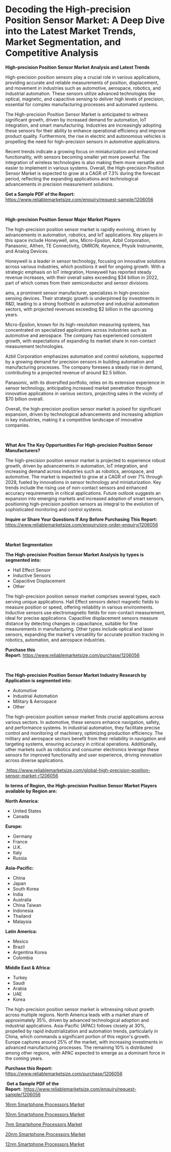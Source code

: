 <p><h1>Decoding the High-precision Position Sensor Market: A Deep Dive into the Latest Market Trends, Market Segmentation, and Competitive Analysis</h1></p><p><strong>High-precision Position Sensor Market Analysis and Latest Trends</strong></p>
<p><p>High-precision position sensors play a crucial role in various applications, providing accurate and reliable measurements of position, displacement, and movement in industries such as automotive, aerospace, robotics, and industrial automation. These sensors utilize advanced technologies like optical, magnetic, and capacitive sensing to deliver high levels of precision, essential for complex manufacturing processes and automated systems.</p><p>The High-precision Position Sensor Market is anticipated to witness significant growth, driven by increased demand for automation, IoT integration, and smart manufacturing. Industries are increasingly adopting these sensors for their ability to enhance operational efficiency and improve product quality. Furthermore, the rise in electric and autonomous vehicles is propelling the need for high-precision sensors in automotive applications.</p><p>Recent trends indicate a growing focus on miniaturization and enhanced functionality, with sensors becoming smaller yet more powerful. The integration of wireless technologies is also making them more versatile and easier to implement in various systems. Overall, the High-precision Position Sensor Market is expected to grow at a CAGR of 7.3% during the forecast period, reflecting the expanding applications and technological advancements in precision measurement solutions.</p></p>
<p><strong>Get a Sample PDF of the Report:&nbsp;</strong> <a href="https://www.reliablemarketsize.com/enquiry/request-sample/1206056?utm_campaign=1885&utm_medium=2&utm_source=Github&utm_content=ia&utm_term=06042025&utm_id=high-precision-position-sensor">https://www.reliablemarketsize.com/enquiry/request-sample/1206056</a></p>
<p>&nbsp;</p>
<p><strong>High-precision Position Sensor Major Market Players</strong></p>
<p><p>The high-precision position sensor market is rapidly evolving, driven by advancements in automation, robotics, and IoT applications. Key players in this space include Honeywell, ams, Micro-Epsilon, Azbil Corporation, Panasonic, Althen, TE Connectivity, OMRON, Keyence, Physik Instrumente, and Analog Devices. </p><p>Honeywell is a leader in sensor technology, focusing on innovative solutions across various industries, which positions it well for ongoing growth. With a strategic emphasis on IoT integration, Honeywell has reported steady revenue increases, with their overall sales exceeding $34 billion in 2022, part of which comes from their semiconductor and sensor divisions.</p><p>ams, a prominent sensor manufacturer, specializes in high-precision sensing devices. Their strategic growth is underpinned by investments in R&D, leading to a strong foothold in automotive and industrial automation sectors, with projected revenues exceeding $2 billion in the upcoming years.</p><p>Micro-Epsilon, known for its high-resolution measuring systems, has concentrated on specialized applications across industries such as automotive and aerospace. The company has experienced consistent growth, with expectations of expanding its market share in non-contact measurement technologies.</p><p>Azbil Corporation emphasizes automation and control solutions, supported by a growing demand for precision sensors in building automation and manufacturing processes. The company foresees a steady rise in demand, contributing to a projected revenue of around $2.5 billion.</p><p>Panasonic, with its diversified portfolio, relies on its extensive experience in sensor technology, anticipating increased market penetration through innovative applications in various sectors, projecting sales in the vicinity of $70 billion overall.</p><p>Overall, the high-precision position sensor market is poised for significant expansion, driven by technological advancements and increasing adoption in key industries, making it a competitive landscape of innovative companies.</p></p>
<p>&nbsp;</p>
<p><strong>What Are The Key Opportunities For High-precision Position Sensor Manufacturers?</strong></p>
<p><p>The high-precision position sensor market is projected to experience robust growth, driven by advancements in automation, IoT integration, and increasing demand across industries such as robotics, aerospace, and automotive. The market is expected to grow at a CAGR of over 7% through 2028, fueled by innovations in sensor technology and miniaturization. Key trends include the rising use of non-contact sensors and enhanced accuracy requirements in critical applications. Future outlook suggests an expansion into emerging markets and increased adoption of smart sensors, positioning high-precision position sensors as integral to the evolution of sophisticated monitoring and control systems.</p></p>
<p><strong>Inquire or Share Your Questions If Any Before Purchasing This Report:</strong> <a href="https://www.reliablemarketsize.com/enquiry/pre-order-enquiry/1206056?utm_campaign=1885&utm_medium=2&utm_source=Github&utm_content=ia&utm_term=06042025&utm_id=high-precision-position-sensor">https://www.reliablemarketsize.com/enquiry/pre-order-enquiry/1206056</a></p>
<p>&nbsp;</p>
<p><strong>Market Segmentation</strong></p>
<p><strong>The High-precision Position Sensor Market Analysis by types is segmented into:</strong></p>
<p><ul><li>Hall Effect Sensor</li><li>Inductive Sensors</li><li>Capacitive Displacement</li><li>Other</li></ul></p>
<p><p>The high-precision position sensor market comprises several types, each serving unique applications. Hall Effect sensors detect magnetic fields to measure position or speed, offering reliability in various environments. Inductive sensors use electromagnetic fields for non-contact measurement, ideal for precise applications. Capacitive displacement sensors measure distance by detecting changes in capacitance, suitable for fine measurements in manufacturing. Other types include optical and laser sensors, expanding the market's versatility for accurate position tracking in robotics, automation, and aerospace industries.</p></p>
<p><strong>Purchase this Report:&nbsp;</strong><a href="https://www.reliablemarketsize.com/purchase/1206056?utm_campaign=1885&utm_medium=2&utm_source=Github&utm_content=ia&utm_term=06042025&utm_id=high-precision-position-sensor">https://www.reliablemarketsize.com/purchase/1206056</a></p>
<p>&nbsp;</p>
<p><strong>The High-precision Position Sensor Market Industry Research by Application is segmented into:</strong></p>
<p><ul><li>Automotive</li><li>Industrial Automation</li><li>Military & Aerospace</li><li>Other</li></ul></p>
<p><p>The high-precision position sensor market finds crucial applications across various sectors. In automotive, these sensors enhance navigation, safety, and performance systems. In industrial automation, they facilitate precise control and monitoring of machinery, optimizing production efficiency. The military and aerospace sectors benefit from their reliability in navigation and targeting systems, ensuring accuracy in critical operations. Additionally, other markets such as robotics and consumer electronics leverage these sensors for improved functionality and user experience, driving innovation across diverse applications.</p></p>
<p><a href="https://www.reliablemarketsize.com/global-high-precision-position-sensor-market-r1206056?utm_campaign=1885&utm_medium=2&utm_source=Github&utm_content=ia&utm_term=06042025&utm_id=high-precision-position-sensor">&nbsp;https://www.reliablemarketsize.com/global-high-precision-position-sensor-market-r1206056</a></p>
<p><strong>In terms of Region, the High-precision Position Sensor Market Players available by Region are:</strong></p>
<p>
    <p> <strong> North America: </strong>
        <ul>
            <li>United States</li>
            <li>Canada</li>
        </ul>
        </p> 
    <p> <strong> Europe: </strong>
        <ul>
            <li>Germany</li>
            <li>France</li>
            <li>U.K.</li>
            <li>Italy</li>
            <li>Russia</li>
        </ul>
        </p> 
    <p> <strong> Asia-Pacific: </strong>
        <ul>
            <li>China</li>
            <li>Japan</li>
            <li>South Korea</li>
            <li>India</li>
            <li>Australia</li>
            <li>China Taiwan</li>
            <li>Indonesia</li>
            <li>Thailand</li>
            <li>Malaysia</li>
        </ul>
        </p> 
    <p> <strong> Latin America: </strong>
        <ul>
            <li>Mexico</li>
            <li>Brazil</li>
            <li>Argentina Korea</li>
            <li>Colombia</li>
        </ul>
        </p> 
    <p> <strong> Middle East & Africa: </strong>
        <ul>
            <li>Turkey</li>
            <li>Saudi</li>
            <li>Arabia</li>
            <li>UAE</li>
            <li>Korea</li>
        </ul>
    </p>
    </p>
<p><p>The high-precision position sensor market is witnessing robust growth across multiple regions. North America leads with a market share of approximately 35%, driven by advanced technological adoption and industrial applications. Asia-Pacific (APAC) follows closely at 30%, propelled by rapid industrialization and automation trends, particularly in China, which commands a significant portion of this region's growth. Europe captures around 25% of the market, with increasing investments in advanced manufacturing processes. The remaining 10% is distributed among other regions, with APAC expected to emerge as a dominant force in the coming years.</p></p>
<p><strong>Purchase this Report: </strong><a href="https://www.reliablemarketsize.com/purchase/1206056?utm_campaign=1885&utm_medium=2&utm_source=Github&utm_content=ia&utm_term=06042025&utm_id=high-precision-position-sensor">https://www.reliablemarketsize.com/purchase/1206056</a></p>
<p>&nbsp;<strong>Get a Sample PDF of the Report:&nbsp;&nbsp;</strong><a href="https://www.reliablemarketsize.com/enquiry/request-sample/1206056?utm_campaign=1885&utm_medium=2&utm_source=Github&utm_content=ia&utm_term=06042025&utm_id=high-precision-position-sensor">https://www.reliablemarketsize.com/enquiry/request-sample/1206056</a></p>
<p><strong></strong></p>
<p><p><a href="https://github.com/milievkulov/Market-Research-Report-List-1/blob/main/16nm-smartphone-processors-market.md?utm_campaign=1885&utm_medium=2&utm_source=Github&utm_content=ia&utm_term=06042025&utm_id=high-precision-position-sensor">16nm Smartphone Processors Market</a></p><p><a href="https://github.com/roffefaith6l/Market-Research-Report-List-1/blob/main/10nm-smartphone-processors-market.md?utm_campaign=1885&utm_medium=2&utm_source=Github&utm_content=ia&utm_term=06042025&utm_id=high-precision-position-sensor">10nm Smartphone Processors Market</a></p><p><a href="https://github.com/semenbobbaxu/Market-Research-Report-List-1/blob/main/7nm-smartphone-processors-market.md?utm_campaign=1885&utm_medium=2&utm_source=Github&utm_content=ia&utm_term=06042025&utm_id=high-precision-position-sensor">7nm Smartphone Processors Market</a></p><p><a href="https://github.com/enieyfabius/Market-Research-Report-List-1/blob/main/20nm-smartphone-processors-market.md?utm_campaign=1885&utm_medium=2&utm_source=Github&utm_content=ia&utm_term=06042025&utm_id=high-precision-position-sensor">20nm Smartphone Processors Market</a></p><p><a href="https://github.com/erkidrhoy/Market-Research-Report-List-1/blob/main/12nm-smartphone-processors-market.md?utm_campaign=1885&utm_medium=2&utm_source=Github&utm_content=ia&utm_term=06042025&utm_id=high-precision-position-sensor">12nm Smartphone Processors Market</a></p></p>